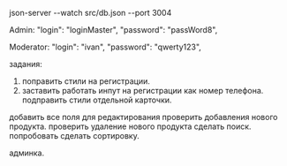 json-server --watch src/db.json --port 3004

Admin:
      "login": "loginMaster",
      "password": "passWord8",

Moderator: 
      "login": "ivan",
      "password": "qwerty123",



задания:
1) поправить стили на регистрации.
3) заставить работать инпут на регистрации как номер телефона.
подправить стили отдельной карточки.

добавить все поля для редактирования
проверить добавления нового продукта.
проверить удаление нового продукта
сделать поиск. 
попробовать сделать сортировку. 

админка.